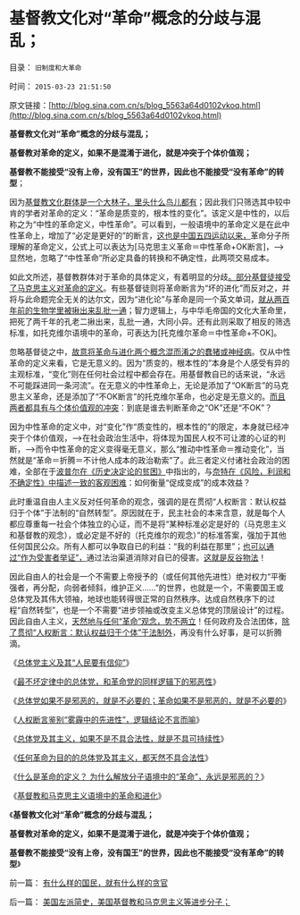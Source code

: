 # 基督教文化对“革命”概念的分歧与混乱；

目录： `旧制度和大革命` 

时间： `2015-03-23 21:51:50` 

原文链接：[http://blog.sina.com.cn/s/blog_5563a64d0102vkoq.html](http://blog.sina.com.cn/s/blog_5563a64d0102vkoq.html)

**基督教文化对“革命”概念的分歧与混乱；**

**基督教对革命的定义，如果不是混淆于进化，就是冲突于个体价值观；**

**基督教不能接受“没有上帝，没有国王”的世界，因此也不能接受“没有革命”的转型**；

因为[基督教文化群体是一个大林子，里头什么鸟儿都有](../../../2013/4/20/中国的基督徒一般不了解自已的宗教，更不了解新教；.md)；因此我们只筛选其中较中肯的学者对革命的定义：“革命是质变的，根本性的变化”。该定义是中性的，以后称之为“中性的革命定义，中性革命”。可以看到，一般语境中的革命定义是在此中性革命上，增加了“必定是更好的”的断言，[这也是中国五四运动以来，](../../../2011/1/15/反思五四运动的局限性，道德治国不考虑国家成本；.md)革命分子所理解的革命定义，公式上可以表达为[马克思主义革命＝中性革命+OK断言]，——>显然地，忽略了“中性革命”所必定具备的转换和不确定性，此两项交易成本。

如此文所述，基督教群体对于革命的具体定义，有着明显的分歧[。部分基督徒接受了马克思主义对革命的定义](../../../2014/6/24/基督教反对人权，反对社区主义；.md)。有些基督徒则将革命断言为“坏的进化”而反对之，并将与此命题完全无关的达尔文，因为“进化论”与革命是同一个英文单词，[就从两百年前的生物学里被揪出来乱批一通](../../../2009/2/15/可怕的进化论：记念人类最伟大的科学家诞生200年.md)；智力逻辑上，与中华毛帝国的文化大革命里，把死了两千年的孔老二揪出来，乱批一通，大同小异。还有此则采取了相反的筛选标准，如托克维尔语境中的革命，可表达为[托克维尔革命＝中性革命+不OK]。

忽略基督徒之中，[故意将革命与进化两个概念混而淆之的蠢猪或神经病](../../../2009/2/18/进化论的科学性；回应马恩基督教的质难.md)。仅从中性革命的定义来看，它是无意义的。因为“质变的，根本性的”本身是个人感受有异的主观标准，“变化”则在任何社会过程中都会存在。用基督教自已的话来说，“永远不可能踩进同一条河流”。在无意义的中性革命上，无论是添加了“OK断言”的马克思主义革命，还是添加了“不OK断言”的托克维尔革命，也必定是无意义的。[而且两者都具有与个体价值观的冲突](../../../2010/1/21/人权是价值判断的原子单位.md)：到底是谁去判断革命之“OK”还是“不OK”？

因为中性革命的定义中，对“变化”作“质变性的，根本性的”的限定，本身就已经冲突于个体价值观，——>在社会政治生活中，将体现为国民人权不可让渡的心证的判断，——>而令中性革命的定义变得毫无意义，那么“推动中性革命＝推动变化”，当然就是“革命＝折腾＝不计他人成本的政治勒索”了。此三者定义付诸社会政治的困难，全部在于[波普尔在《历史决定论的贫困》](../../../2011/2/14/德国历史学派和《历史决定论的贫困》.md)中指出的，与[奈特在《风险，利润和不确定性》中描述一致的客观困难](../../../2009/4/4/“不确定性定律公式”广泛适用于社会经济政治生活.md)：如何衡量“促成变成”的成本效益？

此时重温自由人主义反对任何革命的观念，强调的是在贯彻“人权断言：默认权益归于个体”于法制的“自然转型”。原因就在于，民主社会的本来含意，就是每个人都应尊重每一社会个体独立的心证，而不是将“某种标准必定是好的（马克思主义和基督教的观念），或必定是不好的（托克维尔的观念）”的标准答案，强加于其他任何国民公众。所有人都可以争取自已的利益：“我的利益在那里”；[也可以通过“作为受害者举证”，](../../../2012/4/25/“受害者举证”排除斯大林正义.md)通过法治渠道消除对自已的侵害。[这就是反谷物法](../../../2014/1/11/大宪章精神“永远的辉格党”的历史轨迹，民主进程的两个时间窗口.md)！

因此自由人的社会是一个不需要上帝授予的（或任何其他先进性）绝对权力“平衡强者，再分配，向弱者倾斜，维护正义……”的世界，也就是一个，不需要国王或总体党及其伟大领袖，地球也能转得很正常的自然秩序。达成自然秩序下的过程“自然转型”，也是一个不需要“进步领袖或改变主义总体党的顶层设计”的过程。因此自由人主义，[天然地与任何“革命”观念，势不两立](../../../2013/6/15/自然秩序不可能通过革命建构，“革命!多少复古以你为名”！.md)！任何政府及合法团体，[除了贯彻“人权断言：默认权益归于个体”于法制外](../../../2015/3/6/关键性的“人权断言：默认权益归于个体”.md)，再没有什么好事，是可以折腾滴。

《[总体党主义及其“人民要有信仰”](../../../2015/3/15/总体党主义及其“人民要有信仰”.md)》

《[最不坏定律中的总体党，和革命党的同样逻辑下的邪恶性](../../../2015/3/16/总体党和革命的政治逻辑，最不坏定律的邪恶性.md)》

《[总体党如果不是邪恶的，就是不必要的；革命如果不是邪恶的，就是不必要的](../../../2015/3/17/总体党如果不是邪恶的，就是不必要的；.md)》

《[人权断言鉴别“雾霾中的先进性”，逻辑结论不言而喻](../../../2015/3/18/人权断言鉴别“雾霾中的先进性”，逻辑结论不言而喻；.md)》

《[总体党及其主义，如果不是不具合法性，就是不具可持续性](../../../2015/3/19/为什么天主教能成为历史最悠久，最成熟的总体党，及其香油钱.md)》

《[任何革命为目的的总体党及其主义，都天然不具合法性](../../../2015/3/20/任何革命为目的的总体党及其主义，都天然不具合法性；.md)》

《[什么是革命的定义？
为什么解放分子语境中的“革命”，永远是邪恶的？](../../../2015/3/21/什么是革命的定义？谁定义过革命？为什么革命是邪恶的？.md)》

《[基督教和马克思主义语境中的革命和进化](../../../2015/3/22/基督教和马克思主义语境中的革命和进化；.md)》

《**基督教文化对“革命”概念的分歧与混乱；**

**基督教对革命的定义，如果不是混淆于进化，就是冲突于个体价值观；**

**基督教不能接受“没有上帝，没有国王”的世界，因此也不能接受“没有革命”的转型**》

前一篇： [有什么样的国民，就有什么样的贪官](../../../2015/3/27/有什么样的国民，就有什么样的贪官.md)

后一篇： [美国左派简史，美国基督教和马克思主义等进步分子；](../../../2015/3/3/美国左派简史，美国基督教和马克思主义等进步分子；.md)

